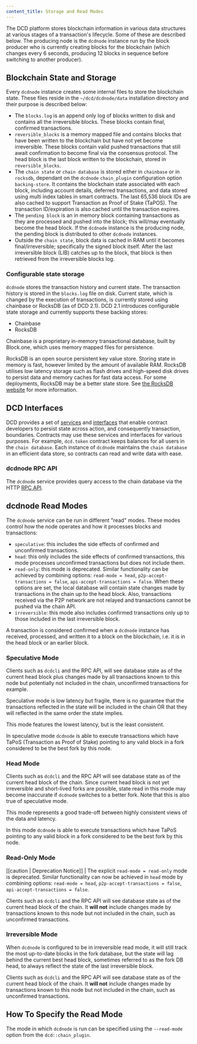 ```yaml
---
content_title: Storage and Read Modes
---
```


The DCD platform stores blockchain information in various data structures at various stages of a transaction's lifecycle. Some of these are described below. The producing node is the `dcdnode` instance run by the block producer who is currently creating blocks for the blockchain (which changes every 6 seconds, producing 12 blocks in sequence before switching to another producer).

## Blockchain State and Storage

Every `dcdnode` instance creates some internal files to store the blockchain state. These files reside in the `~/dcd/dcdnode/data` installation directory and their purpose is described below:

* The `blocks.log` is an append only log of blocks written to disk and contains all the irreversible blocks. These blocks contain final, confirmed transactions.
* `reversible_blocks` is a memory mapped file and contains blocks that have been written to the blockchain but have not yet become irreversible. These blocks contain valid pushed transactions that still await confirmation to become final via the consensus protocol. The head block is the last block written to the blockchain, stored in `reversible_blocks`.
* The `chain state` or `chain database` is stored either in `chainbase` or in `rocksdb`, dependant on the `dcdnode` `chain_plugin` configuration option `backing-store`. It contains the blockchain state associated with each block, including account details, deferred transactions, and data stored using multi index tables in smart contracts. The last 65,536 block IDs are also cached to support Transaction as Proof of Stake (TaPOS). The transaction ID/expiration is also cached until the transaction expires.
* The `pending block` is an in memory block containing transactions as they are processed and pushed into the block; this will/may eventually become the head block. If the `dcdnode` instance is the producing node, the pending block is distributed to other `dcdnode` instances.
* Outside the `chain state`, block data is cached in RAM until it becomes final/irreversible; specifically the signed block itself. After the last irreversible block (LIB) catches up to the block, that block is then retrieved from the irreversible blocks log.

### Configurable state storage

`dcdnode` stores the transaction history and current state. The transaction history is stored in the `blocks.log` file on disk. Current state, which is changed by the execution of transactions, is currently stored using chainbase or RocksDB (as of DCD 2.1). DCD 2.1 introduces configurable state storage and currently supports these backing stores:

* Chainbase
* RocksDB

Chainbase is a proprietary in-memory transactional database, built by Block.one, which uses memory mapped files for persistence. 

RocksDB is an open source persistent key value store. Storing state in memory is fast, however limited by the amount of available RAM. RocksDB utilises low latency storage such as flash drives and high-speed disk drives to persist data and memory caches for fast data access. For some deployments, RocksDB may be a better state store. See [the RocksDB website](https://rocksdb.org/) for more information.


## DCD Interfaces

DCD provides a set of [services](../../) and [interfaces](https://developers.eos.io/manuals/dcd.cdt/latest/files) that enable contract developers to persist state across action, and consequently transaction, boundaries. Contracts may use these services and interfaces for various purposes. For example, `dcd.token` contract keeps balances for all users in the `chain database`. Each instance of `dcdnode` maintains the `chain database` in an efficient data store, so contracts can read and write data with ease.

### dcdnode RPC API

The `dcdnode` service provides query access to the chain database via the HTTP [RPC API](../05_rpc_apis/index.md).

## dcdnode Read Modes

The `dcdnode` service can be run in different "read" modes. These modes control how the node operates and how it processes blocks and transactions:

- `speculative`: this includes the side effects of confirmed and unconfirmed transactions.
- `head`: this only includes the side effects of confirmed transactions, this mode processes unconfirmed transactions but does not include them.
- `read-only`: this mode is deprecated. Similar functionality can be achieved by combining options: `read-mode = head`, `p2p-accept-transactions = false`, `api-accept-transactions = false`. When these options are set, the local database will contain state changes made by transactions in the chain up to the head block. Also, transactions received via the P2P network are not relayed and transactions cannot be pushed via the chain API.
- `irreversible`: this mode also includes confirmed transactions only up to those included in the last irreversible block.

A transaction is considered confirmed when a `dcdnode` instance has received, processed, and written it to a block on the blockchain, i.e. it is in the head block or an earlier block.

### Speculative Mode

Clients such as `dcdcli` and the RPC API, will see database state as of the current head block plus changes made by all transactions known to this node but potentially not included in the chain, unconfirmed transactions for example.

Speculative mode is low latency but fragile, there is no guarantee that the transactions reflected in the state will be included in the chain OR that they will reflected in the same order the state implies.  

This mode features the lowest latency, but is the least consistent. 

In speculative mode `dcdnode` is able to execute transactions which have TaPoS (Transaction as Proof of Stake) pointing to any valid block in a fork considered to be the best fork by this node.

### Head Mode

Clients such as `dcdcli` and the RPC API will see database state as of the current head block of the chain.  Since current head block is not yet irreversible and short-lived forks are possible, state read in this mode may become inaccurate  if `dcdnode` switches to a better fork.  Note that this is also true of speculative mode.  

This mode represents a good trade-off between highly consistent views of the data and latency.

In this mode `dcdnode` is able to execute transactions which have TaPoS pointing to any valid block in a fork considered to be the best fork by this node.

### Read-Only Mode

[[caution | Deprecation Notice]]
| The explicit `read-mode = read-only` mode is deprecated. Similar functionality can now be achieved in `head` mode by combining options: `read-mode = head`, `p2p-accept-transactions = false`, `api-accept-transactions = false`.

Clients such as `dcdcli` and the RPC API will see database state as of the current head block of the chain. It **will not** include changes made by transactions known to this node but not included in the chain, such as unconfirmed transactions.

### Irreversible Mode

When `dcdnode` is configured to be in irreversible read mode, it will still track the most up-to-date blocks in the fork database, but the state will lag behind the current best head block, sometimes referred to as the fork DB head, to always reflect the state of the last irreversible block. 

Clients such as `dcdcli` and the RPC API will see database state as of the current head block of the chain. It **will not** include changes made by transactions known to this node but not included in the chain, such as unconfirmed transactions.

## How To Specify the Read Mode

The mode in which `dcdnode` is run can be specified using the `--read-mode` option from the `dcd::chain_plugin`.
